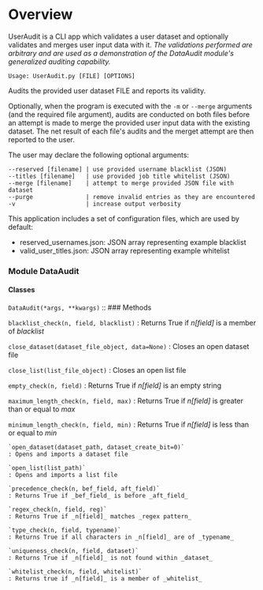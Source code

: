 # Overview

UserAudit is a CLI app which validates a user dataset and optionally validates and merges user input data with it.
_The validations performed are arbitrary and are used as a demonstration of the DataAudit module's generalized auditing capability._

`Usage: UserAudit.py [FILE] [OPTIONS]`

Audits the provided user dataset FILE and reports its validity.

Optionally, when the program is executed with the `-m` or `--merge` arguments (and the required file argument), audits are conducted on both files before an attempt is made to merge the provided user input data with the existing dataset. The net result of each file's audits and the merget attempt are then reported to the user.

The user may declare the following optional arguments:
```
--reserved [filename] | use provided username blacklist (JSON)
--titles [filename]   | use provided job title whitelist (JSON)
--merge [filename]    | attempt to merge provided JSON file with dataset
--purge               | remove invalid entries as they are encountered
-v                    | increase output verbosity
```

This application includes a set of configuration files, which are used by default:
- reserved_usernames.json: JSON array representing example blacklist
- valid_user_titles.json: JSON array representing example whitelist



### Module DataAudit

#### Classes

`DataAudit(*args, **kwargs)`
   :: ### Methods

   `blacklist_check(n, field, blacklist)`
   : Returns True if _n[field]_ is a member of _blacklist_

   `close_dataset(dataset_file_object, data=None)`
   : Closes an open dataset file

   `close_list(list_file_object)`
   : Closes an open list file

   `empty_check(n, field)`
   : Returns True if _n[field]_ is an empty string

   `maximum_length_check(n, field, max)`
   : Returns True if _n[field]_ is greater than or equal to _max_

   `minimum_length_check(n, field, min)`
   : Returns True if _n[field]_ is less than or equal to _min_

    `open_dataset(dataset_path, dataset_create_bit=0)`
    : Opens and imports a dataset file

    `open_list(list_path)`
    : Opens and imports a list file

    `precedence_check(n, bef_field, aft_field)`
    : Returns True if _bef_field_ is before _aft_field_

    `regex_check(n, field, reg)`
    : Returns True if _n[field]_ matches _regex pattern_

    `type_check(n, field, typename)`
    : Returns True if all characters in _n[field]_ are of _typename_

    `uniqueness_check(n, field, dataset)`
    : Returns True if _n[field]_ is not found within _dataset_

    `whitelist_check(n, field, whitelist)`
    : Returns true if _n[field]_ is a member of _whitelist_

